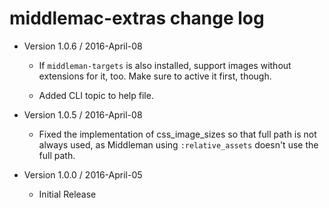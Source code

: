 middlemac-extras change log
===========================

- Version 1.0.6 / 2016-April-08

  - If `middleman-targets` is also installed, support images without extensions
    for it, too. Make sure to active it first, though.
    
  - Added CLI topic to help file.

- Version 1.0.5 / 2016-April-08

  - Fixed the implementation of css_image_sizes so that full path is not
    always used, as Middleman using `:relative_assets` doesn't use the full
    path.

- Version 1.0.0 / 2016-April-05

  - Initial Release
